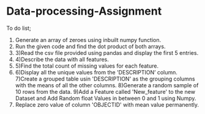 # Data-processing-Assignment

To do list;

1) Generate an array of zeroes using inbuilt numpy function.
2) Run the given code and find the dot product of both arrays.
3) 3)Read the csv file provided using pandas and display the first 5 entries.
4) 4)Describe the data with all features.
5) 5)Find the total count of missing values for each feature.
6) 6)Display all the unique values from the 'DESCRIPTION’ column. 
7)Create a grouped table usin 'DESCRIPTION' as the grouping columns with the means of all the other columns.
8)Generate a random sample of 10 rows from the data.
9)Add a Feature called 'New_feature' to the new Dataset and Add Random float Values in between 0 and 1 using Numpy.
10) Replace zero value of column 'OBJECTID' with mean value permanently.
